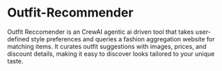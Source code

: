 # Outfit-Recommender
Outfit Reccomender is an CrewAI agentic ai driven tool that takes user-defined style preferences and queries a fashion aggregation website for matching items. It curates outfit suggestions with images, prices, and discount details, making it easy to discover looks tailored to your unique taste.
